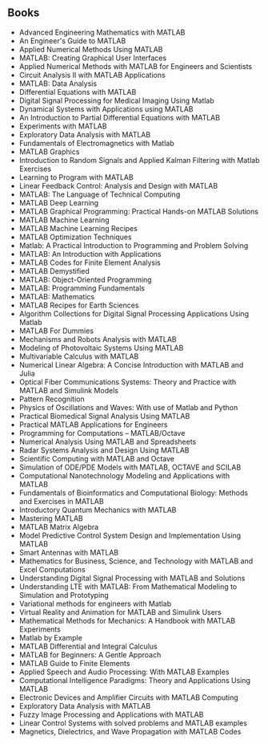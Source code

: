 
</br>



<h2 id= "Books">Books </h2>




<ul>
                <li><a target="_blank" href="https://github.com/manjunath5496/MATLAB-Books/blob/master/mta(1).pdf" style="text-decoration:none;">Advanced Engineering Mathematics with MATLAB  </a></li>
                <li><a target="_blank" href="https://github.com/manjunath5496/MATLAB-Books/blob/master/mta(2).pdf" style="text-decoration:none;">An Engineer's Guide to MATLAB</a></li>
                <li><a target="_blank" href="https://github.com/manjunath5496/MATLAB-Books/blob/master/mta(3).pdf" style="text-decoration:none;">Applied Numerical Methods Using MATLAB</a></li>
                <li><a target="_blank" href="https://github.com/manjunath5496/MATLAB-Books/blob/master/mta(4).pdf" style="text-decoration:none;">MATLAB: Creating Graphical User Interfaces</a></li>
                <li><a target="_blank" href="https://github.com/manjunath5496/MATLAB-Books/blob/master/mta(5).pdf" style="text-decoration:none;">Applied Numerical Methods with MATLAB for Engineers and Scientists</a></li>
                <li><a target="_blank" href="https://github.com/manjunath5496/MATLAB-Books/blob/master/mta(6).pdf" style="text-decoration:none;">Circuit Analysis II with MATLAB Applications</a></li>
                <li><a target="_blank" href="https://github.com/manjunath5496/MATLAB-Books/blob/master/mta(7).pdf" style="text-decoration:none;">MATLAB: Data Analysis</a></li>
                <li><a target="_blank" href="https://github.com/manjunath5496/MATLAB-Books/blob/master/mta(8).pdf" style="text-decoration:none;">Differential Equations with MATLAB</a></li>
                <li><a target="_blank" href="https://github.com/manjunath5496/MATLAB-Books/blob/master/mta(9).pdf" style="text-decoration:none;">Digital Signal Processing for Medical Imaging Using Matlab</a></li>
                <li><a target="_blank" href="https://github.com/manjunath5496/MATLAB-Books/blob/master/mta(10).rar" style="text-decoration:none;">Dynamical Systems with Applications using MATLAB</a></li>
	  <li><a target="_blank" href="https://github.com/manjunath5496/MATLAB-Books/blob/master/mta(11).pdf" style="text-decoration:none;"> An Introduction to Partial Differential Equations with MATLAB </a></li>
                <li><a target="_blank" href="https://github.com/manjunath5496/MATLAB-Books/blob/master/mta(12).pdf" style="text-decoration:none;">Experiments with MATLAB</a></li>
                <li><a target="_blank" href="https://github.com/manjunath5496/MATLAB-Books/blob/master/mta(13).pdf" style="text-decoration:none;">Exploratory Data Analysis with MATLAB</a></li>
                <li><a target="_blank" href="https://github.com/manjunath5496/MATLAB-Books/blob/master/mta(14).pdf" style="text-decoration:none;">Fundamentals of Electromagnetics with Matlab</a></li>
                <li><a target="_blank" href="https://github.com/manjunath5496/MATLAB-Books/blob/master/mta(15).pdf" style="text-decoration:none;">MATLAB Graphics</a></li>
                <li><a target="_blank" href="https://github.com/manjunath5496/MATLAB-Books/blob/master/mta(16).pdf" style="text-decoration:none;">Introduction to Random Signals and Applied Kalman Filtering with Matlab Exercises</a></li>
                <li><a target="_blank" href="https://github.com/manjunath5496/MATLAB-Books/blob/master/mta(17).pdf" style="text-decoration:none;">Learning to Program with MATLAB</a></li>
                <li><a target="_blank" href="https://github.com/manjunath5496/MATLAB-Books/blob/master/mta(18).pdf" style="text-decoration:none;">Linear Feedback Control: Analysis and Design with MATLAB</a></li>
                <li><a target="_blank" href="https://github.com/manjunath5496/MATLAB-Books/blob/master/mta(19).pdf" style="text-decoration:none;">MATLAB: The Language of Technical Computing</a></li>
                <li><a target="_blank" href="https://github.com/manjunath5496/MATLAB-Books/blob/master/mta(20).pdf" style="text-decoration:none;">MATLAB Deep Learning</a></li>	
	
 <li><a target="_blank" href="https://github.com/manjunath5496/MATLAB-Books/blob/master/mta(21).pdf" style="text-decoration:none;">MATLAB Graphical Programming: Practical Hands-on MATLAB Solutions</a></li>
	
<li><a target="_blank" href="https://github.com/manjunath5496/MATLAB-Books/blob/master/mta(22).pdf" style="text-decoration:none;">MATLAB Machine Learning</a></li>
  <li><a target="_blank" href="https://github.com/manjunath5496/MATLAB-Books/blob/master/mta(23).pdf" style="text-decoration:none;">MATLAB Machine Learning Recipes</a></li>
 <li><a target="_blank" href="https://github.com/manjunath5496/MATLAB-Books/blob/master/mta(24).pdf" style="text-decoration:none;">MATLAB Optimization Techniques</a></li>	
	
 <li><a target="_blank" href="https://github.com/manjunath5496/MATLAB-Books/blob/master/mta(25).pdf" style="text-decoration:none;">Matlab: A Practical Introduction to Programming and Problem Solving</a></li>
	
	
 <li><a target="_blank" href="https://github.com/manjunath5496/MATLAB-Books/blob/master/mta(26).pdf" style="text-decoration:none;">MATLAB: An Introduction with Applications </a></li>
	
<li><a target="_blank" href="https://github.com/manjunath5496/MATLAB-Books/blob/master/mta(27).pdf" style="text-decoration:none;">MATLAB Codes for Finite Element Analysis</a></li>
  <li><a target="_blank" href="https://github.com/manjunath5496/MATLAB-Books/blob/master/mta(28).pdf" style="text-decoration:none;">MATLAB Demystified</a></li>
 <li><a target="_blank" href="https://github.com/manjunath5496/MATLAB-Books/blob/master/mta(29).pdf" style="text-decoration:none;">MATLAB: Object-Oriented Programming</a></li>	
	
 <li><a target="_blank" href="https://github.com/manjunath5496/MATLAB-Books/blob/master/mta(30).pdf" style="text-decoration:none;">MATLAB: Programming Fundamentals</a></li>
	
 <li><a target="_blank" href="https://github.com/manjunath5496/MATLAB-Books/blob/master/mta(31).pdf" style="text-decoration:none;">MATLAB: Mathematics</a></li>
	
<li><a target="_blank" href="https://github.com/manjunath5496/MATLAB-Books/blob/master/mta(32).pdf" style="text-decoration:none;">MATLAB Recipes for Earth Sciences </a></li>
	
<li><a target="_blank" href="https://github.com/manjunath5496/MATLAB-Books/blob/master/mta(33).pdf" style="text-decoration:none;">Algorithm Collections for Digital Signal Processing Applications Using Matlab</a></li>
  <li><a target="_blank" href="https://github.com/manjunath5496/MATLAB-Books/blob/master/mta(34).pdf" style="text-decoration:none;">MATLAB For Dummies</a></li>
 <li><a target="_blank" href="https://github.com/manjunath5496/MATLAB-Books/blob/master/mta(35).pdf" style="text-decoration:none;">Mechanisms and Robots Analysis with MATLAB</a></li>	
	
 <li><a target="_blank" href="https://github.com/manjunath5496/MATLAB-Books/blob/master/mta(36).pdf" style="text-decoration:none;">Modeling of Photovoltaic Systems Using MATLAB</a></li>
	
 <li><a target="_blank" href="https://github.com/manjunath5496/MATLAB-Books/blob/master/mta(37).pdf" style="text-decoration:none;">Multivariable Calculus with MATLAB</a></li>
	
<li><a target="_blank" href="https://github.com/manjunath5496/MATLAB-Books/blob/master/mta(38).pdf" style="text-decoration:none;">Numerical Linear Algebra: A Concise Introduction with MATLAB and Julia </a></li>
	
<li><a target="_blank" href="https://github.com/manjunath5496/MATLAB-Books/blob/master/mta(39).pdf" style="text-decoration:none;">Optical Fiber Communications Systems: Theory and Practice with MATLAB and Simulink Models</a></li>
  <li><a target="_blank" href="https://github.com/manjunath5496/MATLAB-Books/blob/master/mta(40).pdf" style="text-decoration:none;">Pattern Recognition</a></li>
 <li><a target="_blank" href="https://github.com/manjunath5496/MATLAB-Books/blob/master/mta(41).pdf" style="text-decoration:none;">Physics of Oscillations and Waves: With use of Matlab and Python</a></li>	
	
 <li><a target="_blank" href="https://github.com/manjunath5496/MATLAB-Books/blob/master/mta(42).pdf" style="text-decoration:none;">Practical Biomedical Signal Analysis Using MATLAB</a></li>
	
 <li><a target="_blank" href="https://github.com/manjunath5496/MATLAB-Books/blob/master/mta(43).pdf" style="text-decoration:none;">Practical MATLAB Applications for Engineers</a></li>
	

  <li><a target="_blank" href="https://github.com/manjunath5496/MATLAB-Books/blob/master/mta(44).pdf" style="text-decoration:none;">Programming for Computations – MATLAB/Octave</a></li>
 <li><a target="_blank" href="https://github.com/manjunath5496/MATLAB-Books/blob/master/mta(45).pdf" style="text-decoration:none;">Numerical Analysis Using MATLAB and Spreadsheets</a></li>	
	
 <li><a target="_blank" href="https://github.com/manjunath5496/MATLAB-Books/blob/master/mta(46).pdf" style="text-decoration:none;">Radar Systems Analysis and Design Using MATLAB</a></li>
	
 <li><a target="_blank" href="https://github.com/manjunath5496/MATLAB-Books/blob/master/mta(47).pdf" style="text-decoration:none;">Scientific Computing with MATLAB and Octave</a></li>
	

  <li><a target="_blank" href="https://github.com/manjunath5496/MATLAB-Books/blob/master/mta(48).pdf" style="text-decoration:none;">Simulation of ODE/PDE Models with MATLAB, OCTAVE and SCILAB</a></li>
 <li><a target="_blank" href="https://github.com/manjunath5496/MATLAB-Books/blob/master/mta(49).pdf" style="text-decoration:none;">Computational Nanotechnology Modeling and Applications with MATLAB</a></li>	
	
 <li><a target="_blank" href="https://github.com/manjunath5496/MATLAB-Books/blob/master/mta(50).pdf" style="text-decoration:none;">Fundamentals of Bioinformatics and Computational Biology: Methods and Exercises in MATLAB</a></li>
	
 <li><a target="_blank" href="https://github.com/manjunath5496/MATLAB-Books/blob/master/mta(51).pdf" style="text-decoration:none;">Introductory Quantum Mechanics with MATLAB</a></li>
	
	
 <li><a target="_blank" href="https://github.com/manjunath5496/MATLAB-Books/blob/master/mta(52).pdf" style="text-decoration:none;">Mastering MATLAB</a></li>
	
 <li><a target="_blank" href="https://github.com/manjunath5496/MATLAB-Books/blob/master/mta(53).pdf" style="text-decoration:none;">MATLAB Matrix Algebra</a></li>

 <li><a target="_blank" href="https://github.com/manjunath5496/MATLAB-Books/blob/master/mta(54).pdf" style="text-decoration:none;">Model Predictive Control System Design and Implementation Using MATLAB</a></li>


	
 <li><a target="_blank" href="https://github.com/manjunath5496/MATLAB-Books/blob/master/mta(55).pdf" style="text-decoration:none;">Smart Antennas with MATLAB</a></li>
	
	
 <li><a target="_blank" href="https://github.com/manjunath5496/MATLAB-Books/blob/master/mta(56).pdf" style="text-decoration:none;">Mathematics for Business, Science, and Technology with MATLAB and Excel Computations</a></li>
	
 <li><a target="_blank" href="https://github.com/manjunath5496/MATLAB-Books/blob/master/mta(57).pdf" style="text-decoration:none;">Understanding Digital Signal Processing with MATLAB and Solutions</a></li>

 <li><a target="_blank" href="https://github.com/manjunath5496/MATLAB-Books/blob/master/mta(58).pdf" style="text-decoration:none;">Understanding LTE with MATLAB: From Mathematical Modeling to Simulation and Prototyping</a></li>


 <li><a target="_blank" href="https://github.com/manjunath5496/MATLAB-Books/blob/master/mta(59).pdf" style="text-decoration:none;">Variational methods for engineers with Matlab</a></li>
	
	
 <li><a target="_blank" href="https://github.com/manjunath5496/MATLAB-Books/blob/master/mta(60).pdf" style="text-decoration:none;">Virtual Reality and Animation for MATLAB and Simulink Users</a></li>
	
 <li><a target="_blank" href="https://github.com/manjunath5496/MATLAB-Books/blob/master/mta(61).pdf" style="text-decoration:none;">Mathematical Methods for Mechanics: A Handbook with MATLAB Experiments</a></li>

 <li><a target="_blank" href="https://github.com/manjunath5496/MATLAB-Books/blob/master/mta(62).pdf" style="text-decoration:none;">Matlab by Example</a></li>


 <li><a target="_blank" href="https://github.com/manjunath5496/MATLAB-Books/blob/master/mta(63).pdf" style="text-decoration:none;">MATLAB Differential and Integral Calculus</a></li>
	
	
 <li><a target="_blank" href="https://github.com/manjunath5496/MATLAB-Books/blob/master/mta(64).pdf" style="text-decoration:none;">MATLAB for Beginners: A Gentle Approach</a></li>
	
 <li><a target="_blank" href="https://github.com/manjunath5496/MATLAB-Books/blob/master/mta(65).pdf" style="text-decoration:none;">MATLAB Guide to Finite Elements</a></li>

 <li><a target="_blank" href="https://github.com/manjunath5496/MATLAB-Books/blob/master/mta(66).pdf" style="text-decoration:none;">Applied Speech and Audio Processing: With MATLAB Examples</a></li>


 <li><a target="_blank" href="https://github.com/manjunath5496/MATLAB-Books/blob/master/mta(67).pdf" style="text-decoration:none;">Computational Intelligence Paradigms: Theory and Applications Using MATLAB</a></li>
	
	
 <li><a target="_blank" href="https://github.com/manjunath5496/MATLAB-Books/blob/master/mta(68).pdf" style="text-decoration:none;">Electronic Devices and Amplifier Circuits with MATLAB Computing</a></li>
	
 <li><a target="_blank" href="https://github.com/manjunath5496/MATLAB-Books/blob/master/mta(69).pdf" style="text-decoration:none;">Exploratory Data Analysis with MATLAB</a></li>

 <li><a target="_blank" href="https://github.com/manjunath5496/MATLAB-Books/blob/master/mta(70).pdf" style="text-decoration:none;">Fuzzy Image Processing and Applications with MATLAB</a></li>

 <li><a target="_blank" href="https://github.com/manjunath5496/MATLAB-Books/blob/master/mta(71).pdf" style="text-decoration:none;">Linear Control Systems with solved problems and MATLAB examples</a></li>

 <li><a target="_blank" href="https://github.com/manjunath5496/MATLAB-Books/blob/master/mta(72).rar" style="text-decoration:none;">Magnetics, Dielectrics, and Wave Propagation with MATLAB Codes</a></li>





	
	
</ul>
